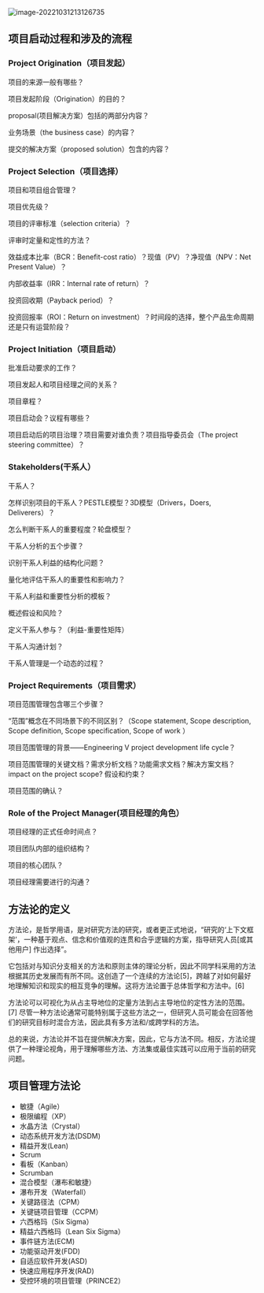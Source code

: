 ![image-20221031213126735](http://bex-image.oss-cn-hangzhou.aliyuncs.com/img/image-20221031213126735.png)

## 项目启动过程和涉及的流程

### Project Origination（项目发起）



项目的来源一般有哪些？

项目发起阶段（Origination）的目的？

proposal(项目解决方案）包括的两部分内容？

业务场景（the business case）的内容？

提交的解决方案（proposed solution）包含的内容？



### Project Selection（项目选择）



项目和项目组合管理？

项目优先级？

项目的评审标准（selection criteria）？

评审时定量和定性的方法？

效益成本比率（BCR：Benefit-cost ratio）？现值（PV）？净现值（NPV：Net Present Value）？

内部收益率（IRR：Internal rate of return）？

投资回收期（Payback period）？

投资回报率（ROI：Return on investment）？时间段的选择，整个产品生命周期还是只有运营阶段？



### Project Initiation（项目启动）



批准启动要求的工作？

项目发起人和项目经理之间的关系？

项目章程？

项目启动会？议程有哪些？

项目启动后的项目治理？项目需要对谁负责？项目指导委员会（The project steering committee）？



### Stakeholders(干系人）

干系人？

怎样识别项目的干系人？PESTLE模型？3D模型（Drivers，Doers, Deliverers）？

怎么判断干系人的重要程度？轮盘模型？

干系人分析的五个步骤？

识别干系人利益的结构化问题？

量化地评估干系人的重要性和影响力？

干系人利益和重要性分析的模板？

概述假设和风险？

定义干系人参与？（利益-重要性矩阵）

干系人沟通计划？

干系人管理是一个动态的过程？



### Project Requirements（项目需求）



项目范围管理包含哪三个步骤？

“范围”概念在不同场景下的不同区别？（Scope statement, Scope description, Scope definition, Scope specification, Scope of work ）

项目范围管理的背景——Engineering V project development life cycle？

项目范围管理的关键文档？需求分析文档？功能需求文档？解决方案文档？impact on the project scope? 假设和约束？

项目范围的确认？



### Role of the Project Manager(项目经理的角色）



项目经理的正式任命时间点？

项目团队内部的组织结构？

项目的核心团队？

项目经理需要进行的沟通？

## 方法论的定义

方法论，是哲学用语，是对研究方法的研究，或者更正式地说，“研究的‘上下文框架’，一种基于观点、信念和价值观的连贯和合乎逻辑的方案，指导研究人员[或其他用户] 作出选择”。

它包括对与知识分支相关的方法和原则主体的理论分析，因此不同学科采用的方法根据其历史发展而有所不同。这创造了一个连续的方法论[5]，跨越了对如何最好地理解知识和现实的相互竞争的理解。这将方法论置于总体哲学和方法中。[6]

方法论可以可视化为从占主导地位的定量方法到占主导地位的定性方法的范围。[7] 尽管一种方法论通常可能特别属于这些方法之一，但研究人员可能会在回答他们的研究目标时混合方法，因此具有多方法和/或跨学科的方法。

总的来说，方法论并不旨在提供解决方案，因此，它与方法不同。相反，方法论提供了一种理论视角，用于理解哪些方法、方法集或最佳实践可以应用于当前的研究问题。

## 项目管理方法论

- 敏捷（Agile）
- 极限编程（XP）
- 水晶方法（Crystal）
- 动态系统开发方法(DSDM)
- 精益开发(Lean)
- Scrum
- 看板（Kanban）
- Scrumban
- 混合模型（瀑布和敏捷）
- 瀑布开发（Waterfall）
- 关键路径法（CPM）
- 关键链项目管理（CCPM）
- 六西格玛（Six Sigma）
- 精益六西格玛（Lean Six Sigma）
- 事件链方法(ECM)
- 功能驱动开发(FDD)
- 自适应软件开发(ASD)
- 快速应用程序开发(RAD)
- 受控环境的项目管理（PRINCE2）